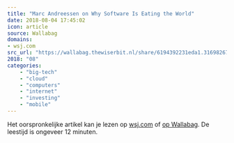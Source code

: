 ```yaml
---
title: "Marc Andreessen on Why Software Is Eating the World"
date: 2018-08-04 17:45:02
icon: article
source: Wallabag
domains:
- wsj.com
src_url: "https://wallabag.thewiserbit.nl/share/6194392231eda1.31698267"
2018: "08"
categories:
    - "big-tech"
    - "cloud"
    - "computers"
    - "internet"
    - "investing"
    - "mobile"
---
```

Het oorspronkelijke artikel kan je lezen op [wsj.com](https://www.wsj.com/articles/SB10001424053111903480904576512250915629460) of [op Wallabag](https://wallabag.thewiserbit.nl/share/6194392231eda1.31698267). De leestijd is ongeveer 12 minuten.
